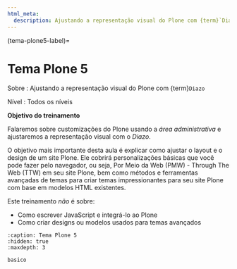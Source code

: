 ```yaml
---
html_meta:
  description: Ajustando a representação visual do Plone com {term}`Diazo`
---
```


(tema-plone5-label)=

# Tema Plone 5

Sobre
: Ajustando a representação visual do Plone com {term}`Diazo`

Nível 
: Todos os níveis

**Objetivo do treinamento**

Falaremos sobre customizações do Plone usando a *área administrativa* e ajustaremos a representação visual com o *Diazo*.

O objetivo mais importante desta aula é explicar como ajustar o layout e o design de um site Plone. Ele cobrirá personalizações básicas que você pode fazer pelo navegador, ou seja, Por Meio da  Web (PMW) - Through The Web (TTW) em seu site Plone, bem como métodos e ferramentas avançadas de temas para criar temas impressionantes para seu site Plone com base em modelos HTML existentes.

Este treinamento *não* é sobre:
- Como escrever JavaScript e integrá-lo ao Plone
- Como criar designs ou modelos usados ​​para temas avançados

```{toctree}
:caption: Tema Plone 5
:hidden: true
:maxdepth: 3

basico
```